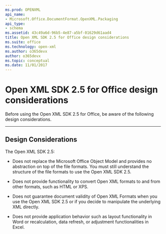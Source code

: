 ```yaml
---
ms.prod: OPENXML
api_name:
- Microsoft.Office.DocumentFormat.OpenXML.Packaging
api_type:
- schema
ms.assetid: 43c49a6d-96b5-4e87-a5bf-01629d61aad4
title: Open XML SDK 2.5 for Office design considerations
ms.suite: office
ms.technology: open-xml
ms.author: o365devx
author: o365devx
ms.topic: conceptual
ms.date: 11/01/2017
---
```

# Open XML SDK 2.5 for Office design considerations

Before using the Open XML SDK 2.5 for Office, be aware of the following
design considerations.


--------------------------------------------------------------------------------
## Design Considerations
The Open XML SDK 2.5:

-   Does not replace the Microsoft Office Object Model and provides no
    abstraction on top of the file formats. You must still understand
    the structure of the file formats to use the Open XML SDK 2.5.

-   Does not provide functionality to convert Open XML formats to and
    from other formats, such as HTML or XPS.

-   Does not guarantee document validity of Open XML Formats when you
    use the Open XML SDK 2.5 or if you decide to manipulate the
    underlying XML directly.

-   Does not provide application behavior such as layout functionality
    in Word or recalculation, data refresh, or adjustment
    functionalities in Excel.
